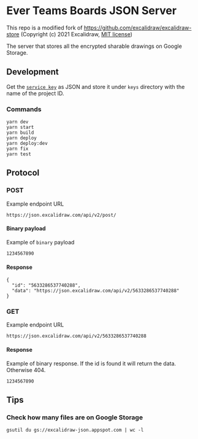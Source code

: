 # Ever Teams Boards JSON Server

This repo is a modified fork of <https://github.com/excalidraw/excalidraw-store> (Copyright (c) 2021 Excalidraw, [MIT license](https://github.com/excalidraw/excalidraw-store/blob/main/LICENSE))

The server that stores all the encrypted sharable drawings on Google Storage.

## Development

Get the [`service key`](https://cloud.google.com/iam/docs/creating-managing-service-account-keys) as JSON and store it under `keys` directory with the name of the project ID.

### Commands

```
yarn dev
yarn start
yarn build
yarn deploy
yarn deploy:dev
yarn fix
yarn test
```

## Protocol

### POST

Example endpoint URL

```
https://json.excalidraw.com/api/v2/post/
```

#### Binary payload

Example of `binary` payload

```
1234567890
```

#### Response

```
{
  "id": "5633286537740288",
  "data": "https://json.excalidraw.com/api/v2/5633286537740288"
}
```

### GET

Example endpoint URL

```
https://json.excalidraw.com/api/v2/5633286537740288
```

#### Response

Example of binary response. If the id is found it will return the data. Otherwise 404.

```
1234567890
```

## Tips

### Check how many files are on Google Storage

```
gsutil du gs://excalidraw-json.appspot.com | wc -l
```

